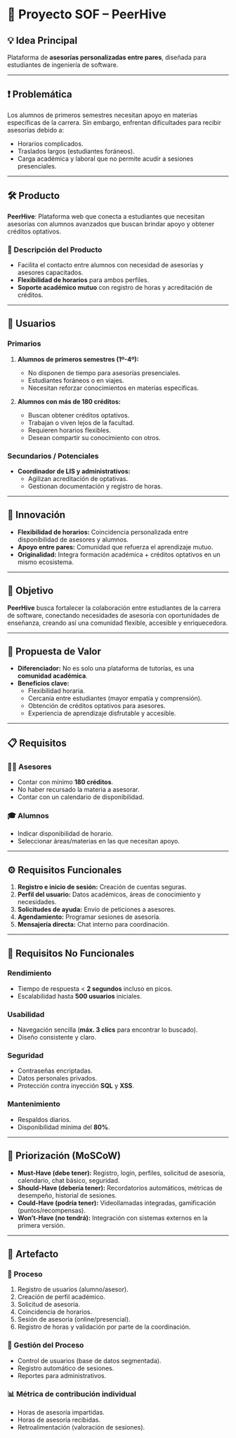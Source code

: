 # 📌 Proyecto SOF – PeerHive

## 💡 Idea Principal  
Plataforma de **asesorías personalizadas entre pares**, diseñada para estudiantes de ingeniería de software.  

---

## ❗ Problemática  
Los alumnos de primeros semestres necesitan apoyo en materias específicas de la carrera. Sin embargo, enfrentan dificultades para recibir asesorías debido a:  

- Horarios complicados.  
- Traslados largos (estudiantes foráneos).  
- Carga académica y laboral que no permite acudir a sesiones presenciales.  

---

## 🛠️ Producto  
**PeerHive**: Plataforma web que conecta a estudiantes que necesitan asesorías con alumnos avanzados que buscan brindar apoyo y obtener créditos optativos.  

### 📖 Descripción del Producto  
- Facilita el contacto entre alumnos con necesidad de asesorías y asesores capacitados.  
- **Flexibilidad de horarios** para ambos perfiles.  
- **Soporte académico mutuo** con registro de horas y acreditación de créditos.  

---

## 👥 Usuarios  

### Primarios  
1. **Alumnos de primeros semestres (1º-4º):**  
   - No disponen de tiempo para asesorías presenciales.  
   - Estudiantes foráneos o en viajes.  
   - Necesitan reforzar conocimientos en materias específicas.  

2. **Alumnos con más de 180 créditos:**  
   - Buscan obtener créditos optativos.  
   - Trabajan o viven lejos de la facultad.  
   - Requieren horarios flexibles.  
   - Desean compartir su conocimiento con otros.  

### Secundarios / Potenciales  
- **Coordinador de LIS y administrativos:**  
  - Agilizan acreditación de optativas.  
  - Gestionan documentación y registro de horas.  

---

## 🚀 Innovación  
- **Flexibilidad de horarios:** Coincidencia personalizada entre disponibilidad de asesores y alumnos.  
- **Apoyo entre pares:** Comunidad que refuerza el aprendizaje mutuo.  
- **Originalidad:** Integra formación académica + créditos optativos en un mismo ecosistema.  

---

## 🎯 Objetivo  
**PeerHive** busca fortalecer la colaboración entre estudiantes de la carrera de software, conectando necesidades de asesoría con oportunidades de enseñanza, creando así una comunidad flexible, accesible y enriquecedora.  

---

## 🌟 Propuesta de Valor  
- **Diferenciador:** No es solo una plataforma de tutorías, es una **comunidad académica**.  
- **Beneficios clave:**  
  - Flexibilidad horaria.  
  - Cercanía entre estudiantes (mayor empatía y comprensión).  
  - Obtención de créditos optativos para asesores.  
  - Experiencia de aprendizaje disfrutable y accesible.  

---

## 📋 Requisitos  

### 👨‍🏫 Asesores  
- Contar con mínimo **180 créditos**.  
- No haber recursado la materia a asesorar.  
- Contar con un calendario de disponibilidad.  

### 🎓 Alumnos  
- Indicar disponibilidad de horario.  
- Seleccionar áreas/materias en las que necesitan apoyo.  

---

## ⚙️ Requisitos Funcionales  
1. **Registro e inicio de sesión:** Creación de cuentas seguras.  
2. **Perfil del usuario:** Datos académicos, áreas de conocimiento y necesidades.  
3. **Solicitudes de ayuda:** Envío de peticiones a asesores.  
4. **Agendamiento:** Programar sesiones de asesoría.  
5. **Mensajería directa:** Chat interno para coordinación.  

---

## 🔧 Requisitos No Funcionales  

### Rendimiento  
- Tiempo de respuesta < **2 segundos** incluso en picos.  
- Escalabilidad hasta **500 usuarios** iniciales.  

### Usabilidad  
- Navegación sencilla (**máx. 3 clics** para encontrar lo buscado).  
- Diseño consistente y claro.  

### Seguridad  
- Contraseñas encriptadas.  
- Datos personales privados.  
- Protección contra inyección **SQL** y **XSS**.  

### Mantenimiento  
- Respaldos diarios.  
- Disponibilidad mínima del **80%**.  

---

## 📌 Priorización (MoSCoW)  

- **Must-Have (debe tener):** Registro, login, perfiles, solicitud de asesoría, calendario, chat básico, seguridad.  
- **Should-Have (debería tener):** Recordatorios automáticos, métricas de desempeño, historial de sesiones.  
- **Could-Have (podría tener):** Videollamadas integradas, gamificación (puntos/recompensas).  
- **Won’t-Have (no tendrá):** Integración con sistemas externos en la primera versión.  

---

## 📑 Artefacto  

### 🔄 Proceso  
1. Registro de usuarios (alumno/asesor).  
2. Creación de perfil académico.  
3. Solicitud de asesoría.  
4. Coincidencia de horarios.  
5. Sesión de asesoría (online/presencial).  
6. Registro de horas y validación por parte de la coordinación.  

### 📂 Gestión del Proceso  
- Control de usuarios (base de datos segmentada).  
- Registro automático de sesiones.  
- Reportes para administrativos.  

### 📊 Métrica de contribución individual  
- Horas de asesoría impartidas.  
- Horas de asesoría recibidas.  
- Retroalimentación (valoración de sesiones).  
